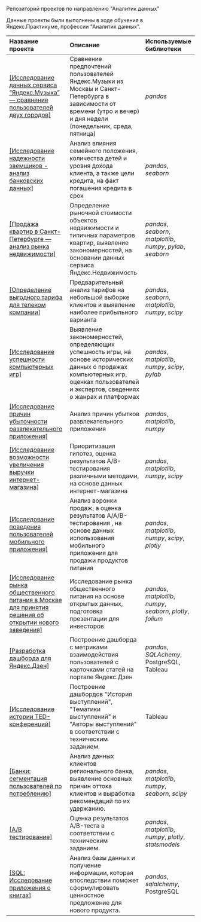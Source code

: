Репозиторий проектов по направлению "Аналитик данных"

Данные проекты были выполнены в ходе обучения в Яндекс.Практикуме, профессии "Аналитик данных".

| Название проекта | Описание | Используемые библиотеки | 
| :---------------------- | :---------------------- | :---------------------- |
| <a href="https://github.com/Feanor19/Analytics/tree/main/1%20Music%20portal">[Исследование данных сервиса “Яндекс.Музыка” — сравнение пользователей двух городов]</a> | Сравнение предпочтений пользователей Яндекс.Музыки из Москвы и Санкт-Петербурга в зависимости от времени (утро и вечер) и дня недели (понедельник, среда, пятница)| *pandas* |
| <a href="https://github.com/Feanor19/Analytics/tree/main/2%20Bank%20analysis">[Исследование надежности заемщиков - анализ банковских данных]</a> | Анализ влияния семейного положения, количества детей и уровня дохода клиента, а также цели кредита, на факт погашения кредита в срок| *pandas*, *seaborn* |
| <a href="https://github.com/Feanor19/Analytics/tree/main/3%20Estate%20research">[Продажа квартир в Санкт-Петербурге — анализ рынка недвижимости]</a> | Определение рыночной стоимости объектов недвижимости и типичных параметров квартир, выявление закономерностей, на основании данных сервиса Яндекс.Недвижимость | *pandas*, *seaborn*, *matplotlib*, *numpy*, *pylab*, *seaborn* |
| <a href="https://github.com/Feanor19/Analytics/tree/main/4%20Tariff%20analysis">[Определение выгодного тарифа для телеком компании]</a> | Предварительный анализ тарифов на небольшой выборке клиентов и выявление наиболее прибыльного варианта | *pandas*, *seaborn*, *matplotlib*, *numpy*, *scipy* |
| <a href="https://github.com/Feanor19/Analytics/tree/main/5%20Game%20research">[Исследование успешности компьютерных игр]</a> | Выявление закономерностей, определяющих успешность игры, на основе исторических данных о продажах компьютерных игр, оценках пользователей и экспертов, сведениях о жанрах и платформах | *pandas*, *matplotlib*, *numpy*, *scipy*, *pylab* |
| <a href="https://github.com/Feanor19/Analytics/tree/main/6%20Application%20marketing%20research">[Исследование причин убыточности развлекательного приложения]</a> | Анализ причин убытков развлекательного приложения | *pandas*, *matplotlib*, *numpy* |
| <a href="https://github.com/Feanor19/Analytics/tree/main/7%20Online%20store%20research">[Исследование возможности увеличения выручки интернет-магазина]</a> | Приоритизация гипотез, оценка результатов A/B-тестирования различными методами, на основе данных интернет-магазина | *pandas*, *matplotlib*, *numpy*, *scipy* |
| <a href="https://github.com/Feanor19/Analytics/tree/main/8%20App%20user%20behavior">[Исследование поведения пользователей мобильного приложения]</a> | Анализ воронки продаж, а оценка результатов A/A/B-тестирования , на основе данных использования мобильного приложения для продажи продуктов питания | *pandas*, *matplotlib*, *numpy*, *scipy*, *plotly* |
| <a href="https://github.com/Feanor19/Analytics/tree/main/9%20Cafe%20research">[Исследование рынка общественного питания в Москве для принятия решения об открытии нового заведения]</a> | Исследование рынка общественного питания на основе открытых данных, подготовка презентации для инвесторов | *pandas*, *matplotlib*, *numpy*, *seaborn*, *plotly*, *folium* |
| <a href="https://github.com/Feanor19/Analytics/tree/main/10%20Yandex%20Dzen">[Разработка дашборда для Яндекс.Дзен]</a> | Построение дашборда с метриками взаимодействия пользователей с карточками статей на портале Яндекс.Дзен | *pandas*, *SQLAchemy*,  PostgreSQL, Tableau |
| <a href="https://github.com/Feanor19/Analytics/tree/main/11%20TED%20conf">[Исследование истории TED-конференций]</a> | Построение дашбордов "История выступлений", "Тематики выступлений" и "Авторы выступлений" в соответствии с техническим заданием. | Tableau |
| <a href="https://github.com/Feanor19/Analytics/tree/main/12%20Bank%20users%20segmentation">[Банки: сегментация пользователей по потреблению]</a> | Анализ данных клиентов регионального банка, выявление основных причин оттока клиентов и выработка рекомендаций по их удержанию. | *pandas*, *matplotlib*, *numpy*, *seaborn*, *scipy* |
| <a href="https://github.com/Feanor19/Analytics/tree/main/13%20AB%20test%20Online%20store">[A/B тестирование]</a> | Оценка результатов A/B-теста в соответствии с техническим заданием. | *pandas*, *matplotlib*, *numpy*, *plotly*, *statsmodels* |
| <a href="https://github.com/Feanor19/Analytics/tree/main/14%20SQL%20Book%20store">[SQL: Исследование приложения о книгах]</a> | Анализ базы данных и получение информации, которая впоследствии поможет сформулировать ценностное предложение для нового продукта. | *pandas*, *sqlalchemy*, PostgreSQL |
